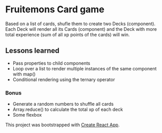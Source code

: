 # Fruitemons Card game
Based on a list of cards, shufle them to create two Decks (component). 
Each Deck will render all its Cards (component) and the Deck with more total experience (sum of all xp points of the cards) will win. 

## Lessons learned
* Pass properties to child components
* Loop over a list to render multiple instances of the same component with map()
* Conditional rendering using the ternary operator

### Bonus
* Generate a random numbers to shuffle all cards
* Array.reduce() to calculate the total xp of each deck
* Some flexbox




This project was bootstrapped with [Create React App](https://github.com/facebook/create-react-app).

